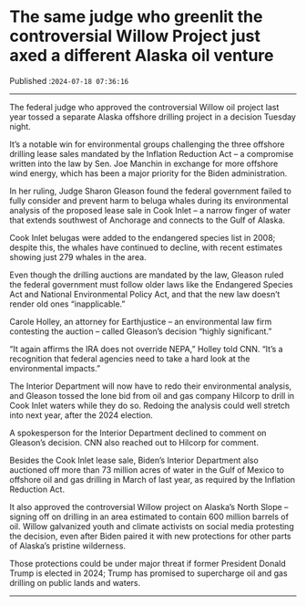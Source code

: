 # The same judge who greenlit the controversial Willow Project just axed a different Alaska oil venture

Published :`2024-07-18 07:36:16`

---

The federal judge who approved the controversial Willow oil project last year tossed a separate Alaska offshore drilling project in a decision Tuesday night.

It’s a notable win for environmental groups challenging the three offshore drilling lease sales mandated by the Inflation Reduction Act – a compromise written into the law by Sen. Joe Manchin in exchange for more offshore wind energy, which has been a major priority for the Biden administration.

In her ruling, Judge Sharon Gleason found the federal government failed to fully consider and prevent harm to beluga whales during its environmental analysis of the proposed lease sale in Cook Inlet – a narrow finger of water that extends southwest of Anchorage and connects to the Gulf of Alaska.

Cook Inlet belugas were added to the endangered species list in 2008; despite this, the whales have continued to decline, with recent estimates showing just 279 whales in the area.

Even though the drilling auctions are mandated by the law, Gleason ruled the federal government must follow older laws like the Endangered Species Act and National Environmental Policy Act, and that the new law doesn’t render old ones “inapplicable.”

Carole Holley, an attorney for Earthjustice – an environmental law firm contesting the auction – called Gleason’s decision “highly significant.”

“It again affirms the IRA does not override NEPA,” Holley told CNN. “It’s a recognition that federal agencies need to take a hard look at the environmental impacts.”

The Interior Department will now have to redo their environmental analysis, and Gleason tossed the lone bid from oil and gas company Hilcorp to drill in Cook Inlet waters while they do so. Redoing the analysis could well stretch into next year, after the 2024 election.

A spokesperson for the Interior Department declined to comment on Gleason’s decision. CNN also reached out to Hilcorp for comment.

Besides the Cook Inlet lease sale, Biden’s Interior Department also auctioned off more than 73 million acres of water in the Gulf of Mexico to offshore oil and gas drilling in March of last year, as required by the Inflation Reduction Act.

It also approved the controversial Willow project on Alaska’s North Slope – signing off on drilling in an area estimated to contain 600 million barrels of oil. Willow galvanized youth and climate activists on social media protesting the decision, even after Biden paired it with new protections for other parts of Alaska’s pristine wilderness.

Those protections could be under major threat if former President Donald Trump is elected in 2024; Trump has promised to supercharge oil and gas drilling on public lands and waters.

---

